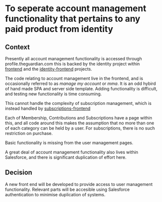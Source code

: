 # To seperate account management functionality that pertains to any paid product from identity

## Context

Presently all account management functionality is accessed through profile.theguardian.com this is backed by the identity project within [frontend](https://github.com/frontend) and the [identity-frontend](https://github.com/guardian/identity-frontend) projects.

The code relating to account management live in the frontend, and is occasionally referred to as _manage my account_ or _mma_. It is an odd hybird of hand made SPA and server side template. Adding functionality is difficult, and testing new functionality is time consuming.

This cannot handle the complexity of subscription management, which is instead handled by [subscriptions-frontend](https://github.com/guardian/subscriptions-frontend)

Each of Membership, Contributions and Subscriptions have a page within this, and all code around this makes the assumption that no more than one of each category can be held by a user. For subscriptions, there is no such restriction on purchase.

Basic functionality is missing from the user management pages.

A great deal of account management functionality also lives within Salesforce, and there is significant duplication of effort here.

## Decision

A new front end will be developed to provide access to user management functionality. Relevant parts will be accesible using Salesforce authentication to minimise duplication of systems.
